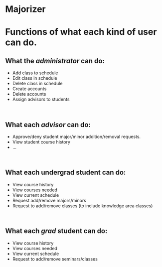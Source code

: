 # Majorizer

<h1>Functions of what each kind of user can do.</h1>

<h2>What the <i>administrator</i> can do:</h1>
<ul>
  <li>Add class to schedule</li>
  <li>Edit class in schedule</li>
  <li>Delete class in schedule</li>
  <li>Create accounts</li>
  <li>Delete accounts</li>
  <li>Assign advisors to students</li>
</ul>
<br>

<h2>What each <i>advisor</i> can do:</h1>
<ul>
  <li>Approve/deny student major/minor addition/removal requests.</li>
  <li>View student course history</li>
  <li>...</li>
</ul>
<br>

<h2>What each undergrad student can do:</h1>
<ul>
  <li>View course history</li>
  <li>View courses needed</li>
  <li>View current schedule</li>
  <li>Request add/remove majors/minors</li>
  <li>Request to add/remove classes (to include knowledge area classes)</li>
</ul>
<br>

<h2>What each <i>grad</i> student can do:</h1>
<ul>
  <li>View course history</li>
  <li>View courses needed</li>
  <li>View current schedule</li>
  <li>Request to add/remove seminars/classes</li>
</ul>



